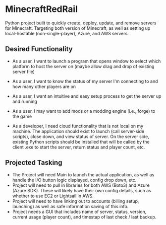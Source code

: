 # MinecraftRedRail
Python project built to quickly create, deploy, update, and remove servers for Minecraft. Targeting both version of Minecraft, as well as setting up local-hostable (non-single-player), Azure, and AWS servers.

## Desired Functionality
* As a user, I want to launch a program that opens window to select which platform to host the server on (maybe allow drag and drop of existing server file)
* As a user, I want to know the status of my server I'm connecting to and how many other players are on
* As a user, I want an intuitive and easy setup process to get the server up and running
* As a user, I may want to add mods or a modding engine (i.e., forge) to the game

* As a developer, I need cloud functionality that is not local on my machine. The application should exist to launch (call server-side scripts), close down, and view status of server. On the server side, existing Python scripts should be installed that will be called by the client .exe to start the server, return status and player count, etc.

## Projected Tasking
* The Project will need Main to launch the actual application, as well as handle the I/O button logic displayed, config drop down, etc.
* Project will need to pull in libraries for both AWS (Boto3) and Azure (Azure SDK). These will likely have their own config details, such as whether to use EC2 or Lightsail in AWS.
* Project will need to have linking out to accounts (billing setup, launching) as well as safe information saving of this info.
* Project needs a GUI that includes name of server, status, version, current usage (player count), and timestap of last check / last backup.
